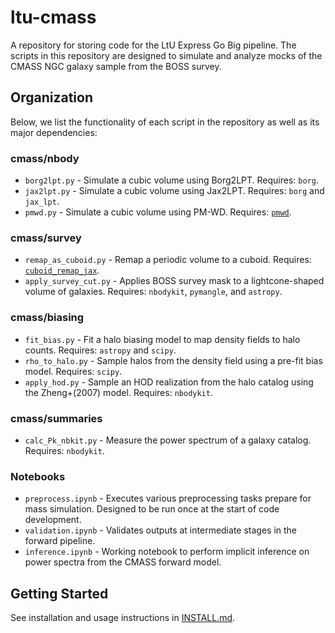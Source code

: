 # ltu-cmass
A repository for storing code for the LtU Express Go Big pipeline. The scripts in this repository are designed to simulate and analyze mocks of the CMASS NGC galaxy sample from the BOSS survey.

## Organization
<!-- The repository is organized into three main directories: `simulation`, `summaries`, and `tools`. The `simulation` directory contains scripts for generating mock catalogs of the CMASS NGC sample. The `summaries` directory contains scripts for calculating informative summaries from the survey mocks. The `tools` directory contains software used to support various parts of the forward modeling pipeline. -->

Below, we list the functionality of each script in the repository as well as its major dependencies:

### cmass/nbody
  - `borg2lpt.py` - Simulate a cubic volume using Borg2LPT. Requires: `borg`.
  - `jax2lpt.py` - Simulate a cubic volume using Jax2LPT. Requires: `borg` and `jax_lpt`.
  - `pmwd.py` - Simulate a cubic volume using PM-WD. Requires: [`pmwd`](https://github.com/eelregit/pmwd/tree/master).

### cmass/survey
- `remap_as_cuboid.py` - Remap a periodic volume to a cuboid. Requires: [`cuboid_remap_jax`](https://github.com/maho3/cuboid_remap_jax).
- `apply_survey_cut.py` - Applies BOSS survey mask to a lightcone-shaped volume of galaxies. Requires: `nbodykit`, `pymangle`, and `astropy`.

### cmass/biasing
- `fit_bias.py` - Fit a halo biasing model to map density fields to halo counts. Requires: `astropy` and `scipy`.
- `rho_to_halo.py` - Sample halos from the density field using a pre-fit bias model. Requires: `scipy`.
- `apply_hod.py` - Sample an HOD realization from the halo catalog using the Zheng+(2007) model. Requires: `nbodykit`.

### cmass/summaries
- `calc_Pk_nbkit.py` - Measure the power spectrum of a galaxy catalog. Requires: `nbodykit`.

### Notebooks
- `preprocess.ipynb` -  Executes various preprocessing tasks prepare for mass simulation. Designed to be run once at the start of code development.
- `validation.ipynb` - Validates outputs at intermediate stages in the forward pipeline.
- `inference.ipynb` - Working notebook to perform implicit inference on power spectra from the CMASS forward model.

## Getting Started
See installation and usage instructions in [INSTALL.md](INSTALL.md).
